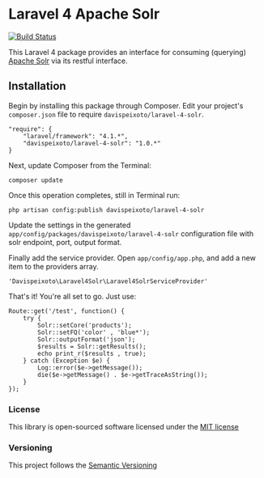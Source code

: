Laravel 4 Apache Solr
=====================

[![Build Status](https://travis-ci.org/davispeixoto/Laravel-4-Solr.svg?branch=master)](https://travis-ci.org/davispeixoto/Laravel-4-Solr)

This Laravel 4 package provides an interface for consuming (querying) [Apache Solr](https://lucene.apache.org/solr/) via its restful interface.

Installation
------------

Begin by installing this package through Composer. Edit your project's `composer.json` file to require `davispeixoto/laravel-4-solr`.

	"require": {
		"laravel/framework": "4.1.*",
		"davispeixoto/laravel-4-solr": "1.0.*"
	}

Next, update Composer from the Terminal:

    composer update

Once this operation completes, still in Terminal run:

	php artisan config:publish davispeixoto/laravel-4-solr
	
Update the settings in the generated `app/config/packages/davispeixoto/laravel-4-solr` configuration file with solr endpoint, port, output format.

Finally add the service provider. Open `app/config/app.php`, and add a new item to the providers array.

    'Davispeixoto\Laravel4Solr\Laravel4SolrServiceProvider'

That's it! You're all set to go. Just use:

    Route::get('/test', function() {
		try {
	    	Solr::setCore('products');
	    	Solr::setFQ('color' , 'blue*');
	    	Solr::outputFormat('json');
	    	$results = Solr::getResults();
	    	echo print_r($results , true);
		} catch (Exception $e) {
			Log::error($e->getMessage());
			die($e->getMessage() . $e->getTraceAsString());
		}
    });

### License

This library is open-sourced software licensed under the [MIT license](http://opensource.org/licenses/MIT)

### Versioning

This project follows the [Semantic Versioning](http://semver.org/)
